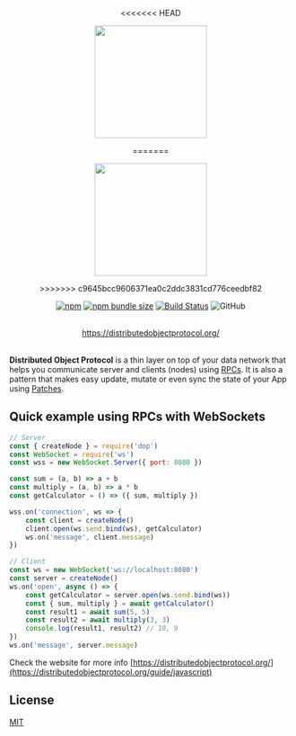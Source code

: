 <div align="center">

<<<<<<< HEAD
<p align="center"><a href="https://distributedobjectprotocol.org"><img src="https://distributedobjectprotocol.org/img/logo.svg"  width="200"></a></p>
=======
<p align="center"><a href="https://distributedobjectprotocol.org"><img width="200" src="https://distributedobjectprotocol.org/img/logo.svg"></a></p>
>>>>>>> c9645bcc9606371ea0c2ddc3831cd776ceedbf82

[![npm](https://img.shields.io/npm/v/dop?style=flat-square)](https://www.npmjs.com/package/dop)
[![npm bundle size](https://img.shields.io/bundlephobia/minzip/dop?style=flat-square)](https://bundlephobia.com/result?p=dop)
[![Build Status](https://api.travis-ci.org/DistributedObjectProtocol/dop.svg?branch=master&style=flat-square)](https://travis-ci.org/DistributedObjectProtocol/dop)
![GitHub](https://img.shields.io/github/license/artalar/reatom?style=flat-square)

<br/>
<a href="https://distributedobjectprotocol.org/guide/javascript">https://distributedobjectprotocol.org/</a>
<br/>
<br/>

</div>

**Distributed Object Protocol** is a thin layer on top of your data network that helps you communicate server and clients (nodes) using [RPCs](https://en.wikipedia.org/wiki/Remote_procedure_call). It is also a pattern that makes easy update, mutate or even sync the state of your App using [Patches](https://github.com/DistributedObjectProtocol/protocol#Patches).

## Quick example using RPCs with WebSockets

```js
// Server
const { createNode } = require('dop')
const WebSocket = require('ws')
const wss = new WebSocket.Server({ port: 8080 })

const sum = (a, b) => a + b
const multiply = (a, b) => a * b
const getCalculator = () => ({ sum, multiply })

wss.on('connection', ws => {
    const client = createNode()
    client.open(ws.send.bind(ws), getCalculator)
    ws.on('message', client.message)
})
```

```js
// Client
const ws = new WebSocket('ws://localhost:8080')
const server = createNode()
ws.on('open', async () => {
    const getCalculator = server.open(ws.send.bind(ws))
    const { sum, multiply } = await getCalculator()
    const result1 = await sum(5, 5)
    const result2 = await multiply(3, 3)
    console.log(result1, result2) // 10, 9
})
ws.on('message', server.message)
```

Check the website for more info [https://distributedobjectprotocol.org/](https://distributedobjectprotocol.org/guide/javascript)

## License

[MIT](http://opensource.org/licenses/MIT)
